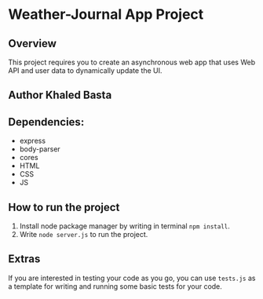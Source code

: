# Weather-Journal App Project

## Overview

This project requires you to create an asynchronous web app that uses Web API and user data to dynamically update the UI.

## Author Khaled Basta

## Dependencies:

- express
- body-parser
- cores
- HTML
- CSS
- JS

## How to run the project

1. Install node package manager by writing in terminal `npm install`.
2. Write `node server.js` to run the project.

## Extras

If you are interested in testing your code as you go, you can use `tests.js` as a template for writing and running some basic tests for your code.
